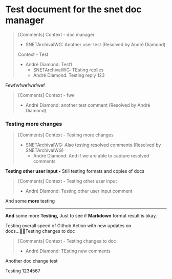 # Test document for the snet doc manager 

> [Comments]
> Context - doc manager
> * SNETArchivalWG: Another user test (Resolved by André Diamond)
>
> Context - Test
> * André Diamond: Test1
>   - SNETArchivalWG: TEsting replies
>   - André Diamond: Testing reply 123
>





Fewfwfwefwefwef 

> [Comments]
> Context - fwe
> * André Diamond: another test comment (Resolved by André Diamond)
>



### Testing more changes 

> [Comments]
> Context - Testing more changes
> * SNETArchivalWG: Also testing resolved comments (Resolved by SNETArchivalWG)
>   - André Diamond: And if we are able to capture resolved comments
>



**Testing other user input  -** Still testing formats and copies of docs 

> [Comments]
> Context - Testing other user input
> * André Diamond: Testing other user input comment
>



And some **more** testing

****

**And** some more **Testing,** Just to see if **Markdown** format result is okay.



Testing overall speed of Github Action with new updates on docs…Testing changes to doc 

> [Comments]
> Context - Testing changes to doc
> * André Diamond: TEsting new comments
>



Another doc change test



Testing 1234567

